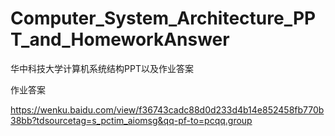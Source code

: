 # Computer_System_Architecture_PPT_and_HomeworkAnswer
华中科技大学计算机系统结构PPT以及作业答案

作业答案

https://wenku.baidu.com/view/f36743cadc88d0d233d4b14e852458fb770b38bb?tdsourcetag=s_pctim_aiomsg&qq-pf-to=pcqq.group
